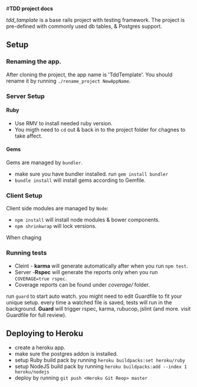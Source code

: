 #**TDD project docs**

*tdd_tamplate* is a base rails project with testing framework.
The project is pre-defined with commonly used db tables, & Postgres support.

## Setup

### Renaming the app.
After cloning the project, the app name is 'TddTemplate'.
You should rename it by running `./rename_project NewAppName`.

### Server Setup
#### Ruby
 - Use RMV to install needed ruby version.
 - You migth need to `cd` out & back in to the project folder for chagnes to take affect.

#### Gems
Gems are managed by `bundler`.
 - make sure you have bundler installed. run `gem install bundler`
 - `bundle install` will install gems according to Gemfile.

### Client Setup
Client side modules are managed by `Node`:
 - `npm install` will install node modules & bower components.
 - `npm shrinkwrap` will lock versions.

When chaging
### Running tests
 - Cleint - **karma** will generate automatically after when you run `npm test`.
 - Server -**Rspec** will generate the reports only when you run `COVERAGE=true rspec`.
 - Coverage reports can be found under *coverage/* folder.

run `guard` to start auto watch. you might need to edit Guardfile to fit your unique setup.
every time a watched file is saved, tests will run in the background.
**Guard** will trigger rspec, karma, rubucop, jslint (and more. visit Guardfile for full review).

## Deploying to Heroku
 - create a heroku app.
 - make sure the postgres addon is installed.
 - setup Ruby build pack by running `heroku buildpacks:set heroku/ruby`
 - setup NodeJS build pack by running `heroku buildpacks:add --index 1 heroku/nodejs`
 - deploy by running `git push <Heroku Git Reop> master`
